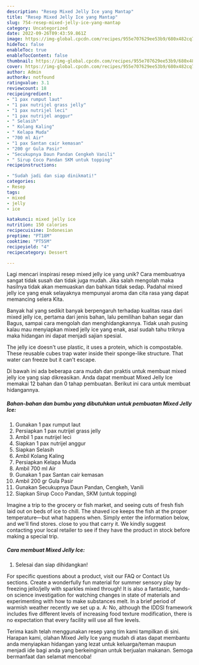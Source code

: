 ```yaml
---
description: "Resep Mixed Jelly Ice yang Mantap"
title: "Resep Mixed Jelly Ice yang Mantap"
slug: 754-resep-mixed-jelly-ice-yang-mantap
category: Uncategorized
date: 2022-09-26T09:43:59.861Z
image: https://img-global.cpcdn.com/recipes/955e707629ee53b9/680x482cq70/mixed-jelly-ice-foto-resep-utama.jpg
hideToc: false
enableToc: true
enableTocContent: false
thumbnail: https://img-global.cpcdn.com/recipes/955e707629ee53b9/680x482cq70/mixed-jelly-ice-foto-resep-utama.jpg
cover: https://img-global.cpcdn.com/recipes/955e707629ee53b9/680x482cq70/mixed-jelly-ice-foto-resep-utama.jpg
author: Admin
authorAv: notfound
ratingvalue: 3.1
reviewcount: 18
recipeingredient:
- "1 pax rumput laut"
- "1 pax nutrijel grass jelly"
- "1 pax nutrijel leci"
- "1 pax nutrijel anggur"
- " Selasih"
- " Kolang Kaling"
- " Kelapa Muda"
- "700 ml Air"
- "1 pax Santan cair kemasan"
- "200 gr Gula Pasir"
- "Secukupnya Daun Pandan Cengkeh Vanili"
- " Sirup Coco Pandan SKM untuk topping"
recipeinstructions:

- "Sudah jadi dan siap dinikmati!"
categories:
- Resep
tags:
- mixed
- jelly
- ice

katakunci: mixed jelly ice 
nutrition: 150 calories
recipecuisine: Indonesian
preptime: "PT18M"
cooktime: "PT55M"
recipeyield: "4"
recipecategory: Dessert

---
```





Lagi mencari inspirasi resep mixed jelly ice yang unik? Cara membuatnya sangat tidak susah dan tidak juga mudah. Jika salah mengolah maka hasilnya tidak akan memuaskan dan bahkan tidak sedap. Padahal mixed jelly ice yang enak selayaknya mempunyai aroma dan cita rasa yang dapat memancing selera Kita.





Banyak hal yang sedikit banyak berpengaruh terhadap kualitas rasa dari mixed jelly ice, pertama dari jenis bahan, lalu pemilihan bahan segar dan Bagus, sampai cara mengolah dan menghidangkannya. Tidak usah pusing kalau mau menyiapkan mixed jelly ice yang enak,      asal sudah tahu triknya maka hidangan ini dapat menjadi sajian spesial.














The jelly ice doesn&#39;t use plastic, it uses a protein, which is compostable. These reusable cubes trap water inside their sponge-like structure. That water can freeze but it can&#39;t escape.






Di bawah ini ada beberapa cara mudah dan praktis untuk membuat mixed jelly ice yang siap dikreasikan. Anda dapat membuat Mixed Jelly Ice memakai 12 bahan dan 0 tahap pembuatan. Berikut ini cara untuk membuat hidangannya.

<!--inarticleads1-->

##### Bahan-bahan dan bumbu yang dibutuhkan untuk pembuatan Mixed Jelly Ice:

1. Gunakan 1 pax rumput laut
1. Persiapkan 1 pax nutrijel grass jelly
1. Ambil 1 pax nutrijel leci
1. Siapkan 1 pax nutrijel anggur
1. Siapkan  Selasih
1. Ambil  Kolang Kaling
1. Persiapkan  Kelapa Muda
1. Ambil 700 ml Air
1. Gunakan 1 pax Santan cair kemasan
1. Ambil 200 gr Gula Pasir
1. Gunakan Secukupnya Daun Pandan, Cengkeh, Vanili
1. Siapkan  Sirup Coco Pandan, SKM (untuk topping)


Imagine a trip to the grocery or fish market, and seeing cuts of fresh fish laid out on beds of ice to chill. The shaved ice keeps the fish at the proper temperature—but what happens when. Simply enter the information below, and we&#39;ll find stores. close to you that carry it. We kindly suggest contacting your local retailer to see if they have the product in stock before making a special trip. 

<!--inarticleads2-->

##### Cara membuat Mixed Jelly Ice:


1. Selesai dan siap dihidangkan!

For specific questions about a product, visit our FAQ or Contact Us sections. Create a wonderfully fun material for summer sensory play by freezing jello/jelly with sparkles mixed through! It is also a fantastic, hands-on science investigation for watching changes in state of materials and experimenting with how to make substances melt. In a brief period of warmish weather recently we set up a. A: No, although the IDDSI framework includes five different levels of increasing food texture modification, there is no expectation that every facility will use all five levels. 

Terima kasih telah menggunakan resep yang tim kami tampilkan di sini. Harapan kami, olahan Mixed Jelly Ice yang mudah di atas dapat membantu anda menyiapkan hidangan yang lezat untuk keluarga/teman maupun menjadi ide bagi anda yang berkeinginan untuk berjualan makanan. Semoga bermanfaat dan selamat mencoba!
